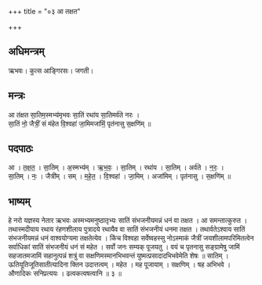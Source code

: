 +++
title = "०३ आ तक्षत"

+++
## अधिमन्त्रम्
ऋभवः। कुत्स आङ्गिरसः। जगती।

## मन्त्रः
आ त॑क्षत सा॒तिम॒स्मभ्य॑मृभवः सा॒तिं रथा॑य सा॒तिमर्व॑ते नरः ।  
सा॒तिं नो॒ जैत्रीं॒ सं म॑हेत वि॒श्वहा॑ जा॒मिमजा॑मिं॒ पृत॑नासु स॒क्षणि॑म् ॥

## पदपाठः
आ । त॒क्ष॒त॒ । सा॒तिम् । अ॒स्मभ्य॑म् । ऋ॒भ॒वः॒ । सा॒तिम् । रथा॑य । सा॒तिम् । अर्व॑ते । न॒रः॒ ।  
सा॒तिम् । नः॒ । जैत्री॑म् । सम् । म॒हे॒त॒ । वि॒श्वहा॑ । जा॒मिम् । अजा॑मिम् । पृत॑नासु । स॒क्षणि॑म् ॥

## भाष्यम्
हे नरो यज्ञस्य नेतार ऋभवः अस्मभ्यमनुष्ठातृभ्यः सातिं संभजनीयमन्नं धनं वा तक्षत । आ समन्तात्कुरुत । तथास्मदीयाय रथाय रंहणशीलाय पुत्रादये रथायैव वा सातिं संभजनीयं धनमा तक्षत । तथार्वतेऽश्वाय सातिं संभजनीयमन्नं धनं वाश्वयोग्यमा तक्षतेत्येव । किंच विश्वहा सर्वेष्वहस्सु नोऽस्माकं जैत्रीं जयशीलामपरिमितत्वेन सर्वाधिकां सातिं संभजनीयं धनं सं महेत । सर्वो जनः सम्यक् पूजयतु । वयं च पृतनासु सङ्ग्रामेषु जामिं सहजातमजामिं सहानुत्पन्नं शत्रुं वा सक्षणिमस्मानभिभवन्तं युष्मत्प्रसादादभिभवेमेति शेषः ॥ सातिम् । ऊतियूतिजूतिसातीत्यादिना क्तिन उदात्तत्वम् । महेत । मह पूजायाम् । सक्षणिम् । षह अभिभवे । औणादिकः सनिप्रत्ययः । ढत्वकत्वषत्वानि ॥ ३ ॥